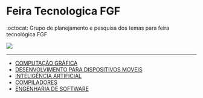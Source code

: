 # Feira Tecnologica FGF
:octocat: Grupo de planejamento e pesquisa dos temas para feira tecnológica FGF 

![](http://www.fgf.edu.br/wp-content/uploads/2018/02/BANNER-FEIRA-TECNOLOGICA-02.png)

---

- [COMPUTAÇÃO GRÁFICA](cg/README.md)
- [DESENVOLVIMENTO PARA DISPOSITIVOS MOVEIS](dpdm/README.md)
- [INTELIGÊNCIA ARTIFICIAL](ia/README.md)
- [COMPILADORES](comp/README.md)
- [ENGENHARIA DE SOFTWARE](eds/README.md)
